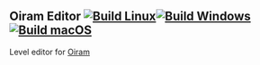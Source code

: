 ## Oiram Editor [![Build Linux](https://github.com/mateoconlechuga/oiram-editor/actions/workflows/build.linux.workflow.yml/badge.svg)](https://github.com/mateoconlechuga/oiram-editor/actions/workflows/build.linux.workflow.yml)[![Build Windows](https://github.com/mateoconlechuga/oiram-editor/actions/workflows/build.windows.workflow.yml/badge.svg)](https://github.com/mateoconlechuga/oiram-editor/actions/workflows/build.windows.workflow.yml)[![Build macOS](https://github.com/mateoconlechuga/oiram-editor/actions/workflows/build.mac.workflow.yml/badge.svg)](https://github.com/mateoconlechuga/oiram-editor/actions/workflows/build.mac.workflow.yml)

Level editor for [Oiram](https://github.com/MattWaltz/oiram)
